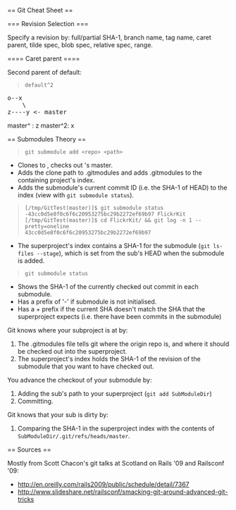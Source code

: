 == Git Cheat Sheet ==

=== Revision Selection ===

Specify a revision by: full/partial SHA-1, branch name, tag name, caret parent, tilde spec, blob spec, relative spec, range.

==== Caret parent ====

Second parent of default:

> `default^2`

<pre>
o--x
    \
z----y <- master
</pre>

master^ : z
master^2: x

== Submodules Theory ==

> `git submodule add <repo> <path>`

* Clones <repo> to <path>, checks out <repo>'s master.
* Adds the clone path to .gitmodules and adds .gitmodules to the containing project's index.
* Adds the submodule's current commit ID (i.e. the SHA-1 of HEAD) to the index (view with `git submodule status`).

>	`[/tmp/GitTest(master)]$ git submodule status`  
>	`-43cc0d5e8f0c6f6c20953275bc29b2272ef69b97 FlickrKit`  
>	`[/tmp/GitTest(master)]$ cd FlickrKit/ && git log -n 1 --pretty=oneline`  
>	`43cc0d5e8f0c6f6c20953275bc29b2272ef69b97`  

* The superproject's index contains a SHA-1 for the submodule (`git ls-files --stage`), which is set from the sub's HEAD when the submodule is added.

>	`git submodule status`

* Shows the SHA-1 of the currently checked out commit in each submodule.
* Has a prefix of '-' if submodule is not initialised.
* Has a + prefix if the current SHA doesn't match the SHA that the superproject expects (i.e. there have been commits in the submodule)


Git knows where your subproject is at by:

1. The .gitmodules file tells git where the origin repo is, and where it should be checked out into the superproject.
2. The superproject's index holds the SHA-1 of the revision of the submodule that you want to have checked out.

You advance the checkout of your submodule by:

1. Adding the sub's path to your superproject (`git add SubModuleDir`)
2. Committing.

Git knows that your sub is dirty by:

1. Comparing the SHA-1 in the superproject index with the contents of `SubModuleDir/.git/refs/heads/master`.

== Sources ==

Mostly from Scott Chacon's git talks at Scotland on Rails '09 and Railsconf '09:

* http://en.oreilly.com/rails2009/public/schedule/detail/7367
* http://www.slideshare.net/railsconf/smacking-git-around-advanced-git-tricks
